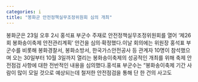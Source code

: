 ```yaml
---
categories: i
title: "봉화군 안전정책실무조정위원회 심의 개최"
---
```

봉화군은 23일 오후 2시 홍석표 부군수 주재로 안전정책실무조정위원회를 열어 &lsquo;제26회 봉화송이축제 안전관리계획&rsquo; 안건을 심의&middot;확정했다.이날 회의에는 위원장 홍석표 부군수를 비롯해 봉화경찰서, 봉화소방서, 한국가스안전공사 등 관계자 10명이 참석했으며 오는 30일부터 10월 3일까지 열리는 봉화송이축제의 성공적인 개최를 위해 축제 안전점검 사항에 대한 전반적인 내용을 심의했다.홍석표 부군수는 &ldquo;봉화송이축제 기간 사람이 많이 모일 것으로 예상되는데 철저한 안전점검을 통해 단 한 건의 사고도